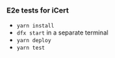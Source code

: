 ### E2e tests for iCert

* `yarn install`
* `dfx start` in a separate terminal
* `yarn deploy`
* `yarn test`